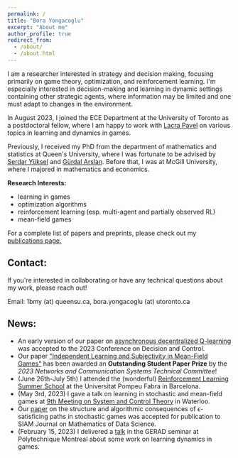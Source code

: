 ```yaml
---
permalink: /
title: "Bora Yongacoglu"
excerpt: "About me"
author_profile: true
redirect_from: 
  - /about/
  - /about.html
---
```


I am a researcher interested in strategy and decision making, focusing primarily on game theory, optimization, and reinforcement learning. I'm especially interested in decision-making and learning in dynamic settings containing other strategic agents, where information may be limited and one must adapt to changes in the environment.    

In August 2023, I joined the ECE Department at the University of Toronto as a postdoctoral fellow, where I am happy to work with [Lacra Pavel](https://www.control.utoronto.ca/~pavel/) on various topics in learning and dynamics in games.  

Previously, I received my PhD from the department of mathematics and statistics at Queen's University, where I was fortunate to be advised by [Serdar Yüksel](https://mast.queensu.ca/~yuksel/) and [Gürdal Arslan](http://www2.hawaii.edu/~gurdal/). Before that, I was at McGill University, where I majored in mathematics and economics. 


**Research Interests:** 
- learning in games
- optimization algorithms
- reinforcement learning (esp. multi-agent and partially observed RL)
- mean-field games

For a complete list of papers and preprints, please check out my [publications page.](https://yongac.github.io/publications/)



## Contact:

If you're interested in collaborating or have any technical questions about my work, please reach out!

Email: 1bmy (at) queensu.ca, bora.yongacoglu (at) utoronto.ca


## News:
* An early version of our paper on [asynchronous decentralized Q-learning](https://arxiv.org/abs/2308.03239) was accepted to the 2023 Conference on Decision and Control.
* Our paper ["Independent Learning and Subjectivity in Mean-Field Games"](https://ieeexplore.ieee.org/document/9992399) has been awarded an **Outstanding Student Paper Prize** by the *2023 Networks and Communication Systems Technical Committee*!
* (June 26th-July 5th) I attended the (wonderful) [Reinforcement Learning Summer School](https://rlsummerschool.com/) at the Universitat Pompeu Fabra in Barcelona.
* (May 3rd, 2023) I gave a talk on learning in stochastic and mean-field games at [9th Meeting on System and Control Theory](https://ece.uwaterloo.ca/~cnielsen/MSCT/2023/) in Waterloo.
* Our [paper](https://epubs.siam.org/doi/abs/10.1137/22M1515112) on the structure and algorithmic consequences of $\epsilon$-satisficing paths in stochastic games was accepted for publication to SIAM Journal on Mathematics of Data Science.
* (February 15, 2023) I delivered a [talk](https://www.gerad.ca/en/events/2062) in the GERAD seminar at Polytechnique Montreal about some work on learning dynamics in games.








